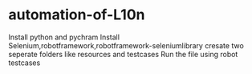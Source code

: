 # automation-of-L10n
Install python and pychram 
Install Selenium,robotframework,robotframework-seleniumlibrary
cresate two seperate folders like resources and testcases 
Run the file using robot testcases

